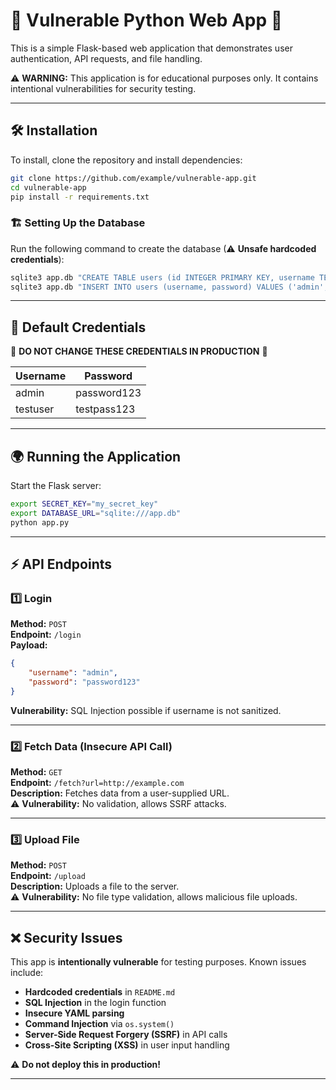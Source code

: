 # 🚨 Vulnerable Python Web App 🚨

This is a simple Flask-based web application that demonstrates user authentication, API requests, and file handling.

⚠ **WARNING:** This application is for educational purposes only. It contains intentional vulnerabilities for security testing.

---

## 🛠 Installation

To install, clone the repository and install dependencies:

```sh
git clone https://github.com/example/vulnerable-app.git
cd vulnerable-app
pip install -r requirements.txt
```

### 🏗 Setting Up the Database
Run the following command to create the database (⚠ **Unsafe hardcoded credentials**):

```sh
sqlite3 app.db "CREATE TABLE users (id INTEGER PRIMARY KEY, username TEXT, password TEXT);"
sqlite3 app.db "INSERT INTO users (username, password) VALUES ('admin', 'password123');"
```

---

## 🔑 Default Credentials

🚨 **DO NOT CHANGE THESE CREDENTIALS IN PRODUCTION** 🚨

| Username | Password    |
|----------|------------|
| admin    | password123 |
| testuser | testpass123 |

---

## 🌍 Running the Application

Start the Flask server:

```sh
export SECRET_KEY="my_secret_key"
export DATABASE_URL="sqlite:///app.db"
python app.py
```

---

## ⚡ API Endpoints

### 1️⃣ **Login**
**Method:** `POST`  
**Endpoint:** `/login`  
**Payload:**
```json
{
    "username": "admin",
    "password": "password123"
}
```
**Vulnerability:** SQL Injection possible if username is not sanitized.

---

### 2️⃣ **Fetch Data (Insecure API Call)**
**Method:** `GET`  
**Endpoint:** `/fetch?url=http://example.com`  
**Description:** Fetches data from a user-supplied URL.  
⚠ **Vulnerability:** No validation, allows SSRF attacks.

---

### 3️⃣ **Upload File**
**Method:** `POST`  
**Endpoint:** `/upload`  
**Description:** Uploads a file to the server.  
⚠ **Vulnerability:** No file type validation, allows malicious file uploads.

---

## ❌ Security Issues

This app is **intentionally vulnerable** for testing purposes. Known issues include:

- **Hardcoded credentials** in `README.md`
- **SQL Injection** in the login function
- **Insecure YAML parsing**
- **Command Injection** via `os.system()`
- **Server-Side Request Forgery (SSRF)** in API calls
- **Cross-Site Scripting (XSS)** in user input handling

⚠ **Do not deploy this in production!**

---
